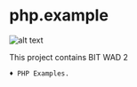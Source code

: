 # php.example

![alt text](http://www.pngall.com/wp-content/uploads/2016/05/PHP-Logo.png)

This project contains BIT WAD 2 

	♦ PHP Examples.
